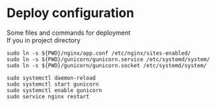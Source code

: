 # Deploy configuration
Some files and commands for deployment
<br>
If you in project directory


```
sudo ln -s ${PWD}/nginx/app.conf /etc/nginx/sites-enabled/
sudo ln -s ${PWD}/gunicorn/gunicorn.service /etc/systemd/system/
sudo ln -s ${PWD}/gunicorn/gunicorn.socket /etc/systemd/system/

sudo systemctl daemon-reload
sudo systemctl start gunicorn
sudo systemctl enable gunicorn
sudo service nginx restart
```
